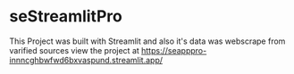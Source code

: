 # seStreamlitPro
This Project was built with Streamlit and also it's data was webscrape from varified sources
view the project at https://seapppro-innncghbwfwd6bxvaspund.streamlit.app/
